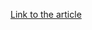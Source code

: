 [Link to the article](https://www.zscaler.com/blogs/research/spear-phishing-campaign-delivers-buer-and-bazar-malware)
